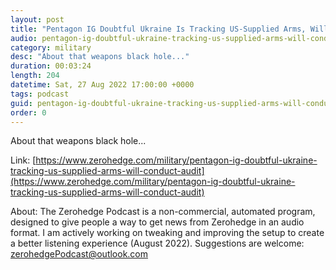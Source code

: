```yaml
---
layout: post
title: "Pentagon IG Doubtful Ukraine Is Tracking US-Supplied Arms, Will Conduct Audit"
audio: pentagon-ig-doubtful-ukraine-tracking-us-supplied-arms-will-conduct-audit-0
category: military
desc: "About that weapons black hole..."
duration: 00:03:24
length: 204
datetime: Sat, 27 Aug 2022 17:00:00 +0000
tags: podcast
guid: pentagon-ig-doubtful-ukraine-tracking-us-supplied-arms-will-conduct-audit-0
order: 0
---
```

About that weapons black hole...

Link: [https://www.zerohedge.com/military/pentagon-ig-doubtful-ukraine-tracking-us-supplied-arms-will-conduct-audit](https://www.zerohedge.com/military/pentagon-ig-doubtful-ukraine-tracking-us-supplied-arms-will-conduct-audit)

About: The Zerohedge Podcast is a non-commercial, automated program, designed to give people a way to get news from Zerohedge in an audio format.  I am actively working on tweaking and improving the setup to create a better listening experience (August 2022).  Suggestions are welcome: [zerohedgePodcast@outlook.com](mailto:zerohedgePodcast@outlook.com)